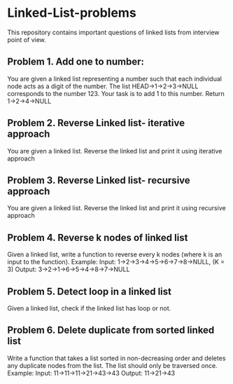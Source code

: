 # Linked-List-problems

This repository contains important questions of linked lists from interview point of view.

## Problem 1. Add one to number:
You are given a linked list representing a number such that each individual node acts as a digit of the number. The list HEAD->1->2->3->NULL corresponds to the number 123. Your task is to add 1 to this number. Return 1->2->4->NULL

## Problem 2. Reverse Linked list- iterative approach
You are given a linked list. Reverse the linked list and print it using iterative approach

## Problem 3. Reverse Linked list- recursive approach
You are given a linked list. Reverse the linked list and print it using recursive approach

## Problem 4. Reverse k nodes of linked list
Given a linked list, write a function to reverse every k nodes (where k is an input to the function). 
Example: 
Input: 1->2->3->4->5->6->7->8->NULL,  (K = 3)    Output: 3->2->1->6->5->4->8->7->NULL 

## Problem 5. Detect loop in a linked list
Given a linked list, check if the linked list has loop or not.

## Problem 6. Delete duplicate from sorted linked list
Write a function that takes a list sorted in non-decreasing order and deletes any duplicate nodes from the list. The list should only be traversed once.
Example:
Input: 11->11->11->21->43->43   Output: 11->21->43

